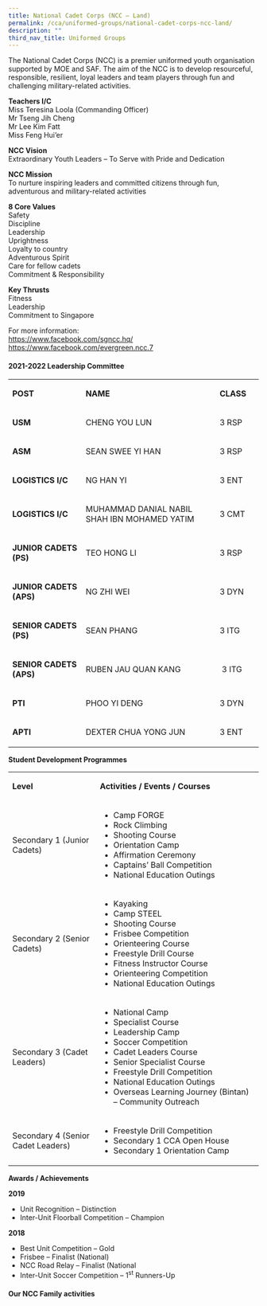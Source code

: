 ```yaml
---
title: National Cadet Corps (NCC – Land)
permalink: /cca/uniformed-groups/national-cadet-corps-ncc-land/
description: ""
third_nav_title: Uniformed Groups
---
```

<p>The National Cadet Corps (NCC) is a premier uniformed youth organisation supported by MOE and SAF. The aim of the NCC is to develop resourceful, responsible, resilient, loyal leaders and team players through fun and challenging military-related activities.</p>
<p><strong>Teachers I/C</strong><br>Miss Teresina Loola (Commanding Officer)<br>Mr Tseng Jih Cheng<br>Mr Lee Kim Fatt<br>Miss Feng Hui’er</p>
<p><strong>NCC Vision</strong><br>Extraordinary Youth Leaders – To Serve with Pride and Dedication</p>
<p><strong>NCC Mission</strong><br>To nurture inspiring leaders and committed citizens through fun, adventurous and military-related activities</p>
<p><strong>8 Core Values</strong><br>Safety<br>Discipline<br>Leadership<br>Uprightness<br>Loyalty to country<br>Adventurous Spirit<br>Care for fellow cadets<br>Commitment &amp; Responsibility</p>
<p><strong>Key Thrusts</strong><br>Fitness<br>Leadership<br>Commitment to Singapore</p>
<p>For more information:<br><a href="https://www.facebook.com/sgncc.hq/">https://www.facebook.com/sgncc.hq/</a><br><a href="https://www.facebook.com/evergreen.ncc.7">https://www.facebook.com/evergreen.ncc.7</a></p>
<h4><strong>2021-2022 Leadership Committee</strong></h4>
<table width="0">
<tbody>
<tr>
<td width="163">
<p><strong>POST</strong></p>
</td>
<td width="357">
<p><strong>NAME</strong></p>
</td>
<td width="82">
<p><strong>CLASS</strong></p>
</td>
</tr>
<tr>
<td width="163">
<p><strong>USM</strong></p>
</td>
<td width="357">
<p>CHENG YOU LUN</p>
</td>
<td width="82">
<p>3 RSP</p>
</td>
</tr>
<tr>
<td width="163">
<p><strong>ASM</strong></p>
</td>
<td width="357">
<p>SEAN SWEE YI HAN</p>
</td>
<td width="82">
<p>3 RSP</p>
</td>
</tr>
<tr>
<td width="163">
<p><strong>LOGISTICS I/C</strong></p>
</td>
<td width="357">
<p>NG HAN YI</p>
</td>
<td width="82">
<p>3 ENT</p>
</td>
</tr>
<tr>
<td width="163">
<p><strong>LOGISTICS I/C</strong></p>
</td>
<td width="357">
<p>MUHAMMAD DANIAL NABIL SHAH IBN MOHAMED YATIM</p>
</td>
<td width="82">
<p>3 CMT</p>
</td>
</tr>
<tr>
<td width="163">
<p><strong>JUNIOR CADETS (PS)</strong></p>
</td>
<td width="357">
<p>TEO HONG LI</p>
</td>
<td width="82">
<p>3 RSP</p>
</td>
</tr>
<tr>
<td width="163">
<p><strong>JUNIOR CADETS (APS)</strong></p>
</td>
<td width="357">
<p>NG ZHI WEI</p>
</td>
<td width="82">
<p>3 DYN</p>
</td>
</tr>
<tr>
<td width="163">
<p><strong>SENIOR CADETS (PS)</strong></p>
</td>
<td width="357">
<p>SEAN PHANG</p>
</td>
<td width="82">
<p>3 ITG</p>
</td>
</tr>
<tr>
<td width="163">
<p><strong>SENIOR CADETS (APS)</strong></p>
</td>
<td width="357">
<p>RUBEN JAU QUAN KANG</p>
</td>
<td width="82">
<p>&nbsp;3 ITG</p>
</td>
</tr>
<tr>
<td width="163">
<p><strong>PTI</strong></p>
</td>
<td width="357">
<p>PHOO YI DENG</p>
</td>
<td width="82">
<p>3 DYN</p>
</td>
</tr>
<tr>
<td width="163">
<p><strong>APTI</strong></p>
</td>
<td width="357">
<p>DEXTER CHUA YONG JUN</p>
</td>
<td width="82">
<p>3 ENT</p>
</td>
</tr>
</tbody>
</table>
<p><strong>Student Development Programmes</strong></p>
<table>
<tbody>
<tr>
<td width="198">
<p><strong>Level</strong></p>
</td>
<td width="403">
<p><strong>Activities / Events / Courses</strong></p>
</td>
</tr>
<tr>
<td width="198">
<p>Secondary 1 (Junior Cadets)</p>
</td>
<td width="403">
<ul>
<li>Camp FORGE</li>
<li>Rock Climbing</li>
<li>Shooting Course</li>
<li>Orientation Camp</li>
<li>Affirmation Ceremony</li>
<li>Captains’ Ball Competition</li>
<li>National Education Outings</li>
</ul>
</td>
</tr>
<tr>
<td width="198">
<p>Secondary 2 (Senior Cadets)</p>
</td>
<td width="403">
<ul>
<li>Kayaking</li>
<li>Camp STEEL</li>
<li>Shooting Course</li>
<li>Frisbee Competition</li>
<li>Orienteering Course</li>
<li>Freestyle Drill Course</li>
<li>Fitness Instructor Course</li>
<li>Orienteering Competition</li>
<li>National Education Outings</li>
</ul>
</td>
</tr>
<tr>
<td width="198">
<p>Secondary 3 (Cadet Leaders)</p>
</td>
<td width="403">
<ul>
<li>National Camp</li>
<li>Specialist Course</li>
<li>Leadership Camp</li>
<li>Soccer Competition</li>
<li>Cadet Leaders Course</li>
<li>Senior Specialist Course</li>
<li>Freestyle Drill Competition</li>
<li>National Education Outings</li>
<li>Overseas Learning Journey (Bintan) – Community Outreach</li>
</ul>
</td>
</tr>
<tr>
<td width="198">
<p>Secondary 4 (Senior Cadet Leaders)</p>
</td>
<td width="403">
<ul>
<li>Freestyle Drill Competition</li>
<li>Secondary 1 CCA Open House</li>
<li>Secondary 1 Orientation Camp</li>
</ul>
</td>
</tr>
</tbody>
</table>
<p><strong>Awards / Achievements</strong></p>
<p><strong>2019</strong></p>
<ul>
<li>Unit Recognition – Distinction</li>
<li>Inter-Unit Floorball Competition – Champion</li>
</ul>
<p><strong>2018</strong></p>
<ul>
<li>Best Unit Competition – Gold</li>
<li>Frisbee – Finalist (National)</li>
<li>NCC Road Relay – Finalist (National</li>
<li>Inter-Unit Soccer Competition – 1<sup>st</sup>&nbsp;Runners-Up</li>
</ul>
<h4><strong>Our NCC Family activities</strong></h4>